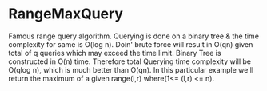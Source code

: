 # RangeMaxQuery
Famous range query algorithm. Querying is done on a binary tree & the time complexity for same is O(log n). Doin' brute force will result in O(qn) given total of q queries 
which may exceed the time limit. Binary Tree is constructed in O(n) time.
Therefore total Querying time complexity will be O(qlog n), which is much better than O(qn). 
In this particular example we'll return the maximum of a given range(l,r) where(1<= (l,r) <= n).
